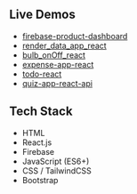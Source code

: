 
## Live Demos
- [firebase-product-dashboard](https://smit-project-ten.vercel.app/)
- [render_data_app_react](https://smit-project-86tp.vercel.app/)
- [bulb_onOff_react](https://bulbonoffreact.vercel.app/)
- [expense-app-react](https://expenseappreact.vercel.app/)
- [todo-react](https://todoreactsmit.vercel.app/)
- [quiz-app-react-api](https://quizappsmit.vercel.app/)

## Tech Stack
- HTML
- React.js
- Firebase
- JavaScript (ES6+)
- CSS / TailwindCSS
- Bootstrap
